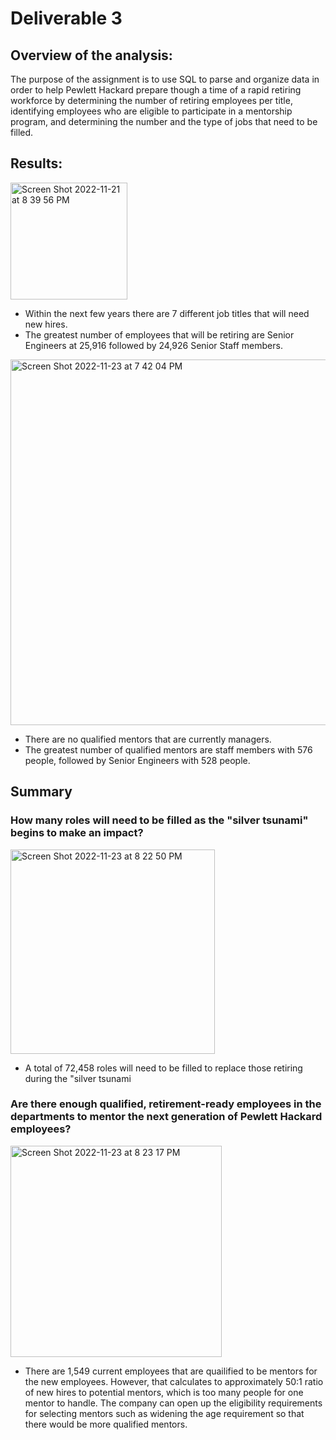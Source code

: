 # Deliverable 3

## Overview of the analysis:
The purpose of the assignment is to use SQL to parse and organize data in order to help  Pewlett Hackard prepare though a time of a rapid retiring workforce by determining the number of retiring employees per title, identifying employees who are eligible to participate in a mentorship program, and determining the number and the type of jobs that need to be filled.

## Results:
<img width="187" alt="Screen Shot 2022-11-21 at 8 39 56 PM" src="https://user-images.githubusercontent.com/115126898/203196330-45b80e43-1d1a-4da5-bde7-181d11ea64d3.png">

- Within the next few years there are 7 different job titles that will need new hires. 
- The greatest number of employees that will be retiring are Senior Engineers at 25,916 followed by 24,926 Senior Staff members.

<img width="585" alt="Screen Shot 2022-11-23 at 7 42 04 PM" src="https://user-images.githubusercontent.com/115126898/203695359-18b292bd-2615-46eb-9ff9-845dcd930a2f.png">

- There are no qualified mentors that are currently managers.
- The greatest number of qualified mentors are staff members with 576 people, followed by Senior Engineers with 528 people.

## Summary
### How many roles will need to be filled as the "silver tsunami" begins to make an impact?
<img width="327" alt="Screen Shot 2022-11-23 at 8 22 50 PM" src="https://user-images.githubusercontent.com/115126898/203673557-8ecb4c31-9dea-4eb6-8314-14c9278d3132.png">

- A total of 72,458 roles will need to be filled to replace those retiring during the "silver tsunami

### Are there enough qualified, retirement-ready employees in the departments to mentor the next generation of Pewlett Hackard employees?
<img width="338" alt="Screen Shot 2022-11-23 at 8 23 17 PM" src="https://user-images.githubusercontent.com/115126898/203673695-17fc25d2-b49c-4de6-803c-b125e70b7d05.png">

- There are 1,549 current employees that are quailified to be mentors for the new employees. However, that calculates to approximately 50:1 ratio of new hires to potential mentors, which is too many people for one mentor to handle. The company can open up the eligibility requirements for selecting mentors such as widening the age requirement so that there would be more qualified mentors. 
